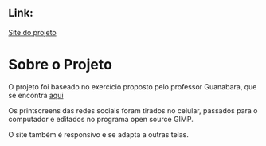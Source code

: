 ## Link:

[Site do projeto](https://andersonr-o.github.io/Html-Css/Projeto-Redes-Sociais/index.html)

# Sobre o Projeto

O projeto foi baseado no exercício proposto pelo professor Guanabara, que se encontra [aqui](https://github.com/gustavoguanabara/html-css/tree/master/desafios/modulo-04)

Os printscreens das redes sociais foram tirados no celular, passados para o computador e editados no programa open source GIMP.

O site também é responsivo e se adapta a outras telas.
